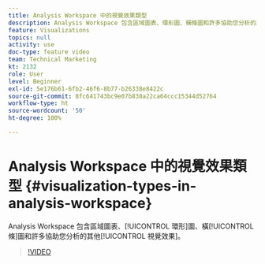 ```yaml
---
title: Analysis Workspace 中的視覺效果類型
description: Analysis Workspace 包含區域圖表、環形圖、橫條圖和許多協助您分析的其他視覺效果。
feature: Visualizations
topics: null
activity: use
doc-type: feature video
team: Technical Marketing
kt: 2132
role: User
level: Beginner
exl-id: 5e176b61-6fb2-46f6-8b77-b26338e8422c
source-git-commit: 8fc641743bc9e07b838a22ca64ccc15344d52764
workflow-type: ht
source-wordcount: '50'
ht-degree: 100%

---
```


# Analysis Workspace 中的視覺效果類型 {#visualization-types-in-analysis-workspace}

Analysis Workspace 包含區域圖表、[!UICONTROL 環形]圖、橫[!UICONTROL 條]圖和許多協助您分析的其他[!UICONTROL 視覺效果]。

>[!VIDEO](https://video.tv.adobe.com/v/23994/?quality=12&learn=on)
